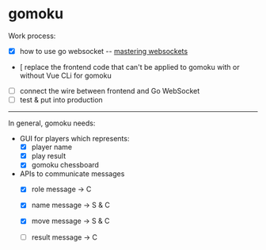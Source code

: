 # gomoku

Work process:

* [x] how to use go websocket -- [mastering websockets](https://programmingpercy.tech/blog/mastering-websockets-with-go/)
* [ replace the frontend code that can't be applied to gomoku with or without Vue CLi for gomoku
* [ ] connect the wire between frontend and Go WebSocket
* [ ] test & put into production

---

In general, gomoku needs:
* GUI for players which represents:
    * [x] player name
    * [x] play result
    * [x] gomoku chessboard
* APIs to communicate messages
    * [x] role message -> C
    * [x] name message -> S & C
    * [x] move message -> S & C
    * [ ] result message -> C

